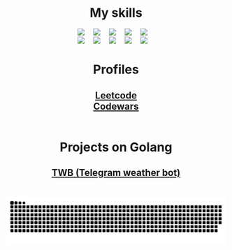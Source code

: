 <h1 align="center"> My skills </h1>

<div align="center">
  <img src="https://skillicons.dev/icons?i=go" height="40" />
  <img width="12" />

   <img src="https://skillicons.dev/icons?i=cpp" height="40" />
  <img width="12" />

   <img src="https://skillicons.dev/icons?i=python" height="40" />
  <img width="12" />

   <img src="https://skillicons.dev/icons?i=c" height="40" />
  <img width="12" />

   <img src="https://skillicons.dev/icons?i=postgresql" height="40" />
  <img width="12" />
  
</div>


<div align="center">

 <img src="https://skillicons.dev/icons?i=git" height="40" />
  <img width="12" />
  
   <img src="https://skillicons.dev/icons?i=docker" height="40" />
  <img width="12" />

   <img src="https://skillicons.dev/icons?i=bash" height="40" />
  <img width="12" />

   <img src="https://skillicons.dev/icons?i=linux" height="40" />
  <img width="12" />

   <img src="https://skillicons.dev/icons?i=vscode" height="40" />
  <img width="12" />
</div>

<h1 align="center"> Profiles </h1>
<div align="center">
  <h2>
    <a href="https://leetcode.com/u/ummuys/">Leetcode<br></a>
    <a href="https://www.codewars.com/users/Ummuys">Codewars<br></a>
    <br>
  </h2>
</div>

<h1 align="center"> Projects on Golang </h1>
<div align="center">
  <h2>
    <a href="https://github.com/Ummuys/TWB">TWB (Telegram weather bot)  <br> </a>
    <br>
  </h2>
</div>

<p align="center">
  <picture>
    <source media="(prefers-color-scheme: dark)" srcset="https://raw.githubusercontent.com/Flowseal/Flowseal/refs/heads/output/github-contribution-grid-snake-dark.svg" />
    <source media="(prefers-color-scheme: light)" srcset="https://raw.githubusercontent.com/Flowseal/Flowseal/refs/heads/output/github-contribution-grid-snake.svg" />
    <img alt="github-snake" src="https://raw.githubusercontent.com/Flowseal/Flowseal/refs/heads/output/github-contribution-grid-snake.svg" />
  </picture>
</p>
